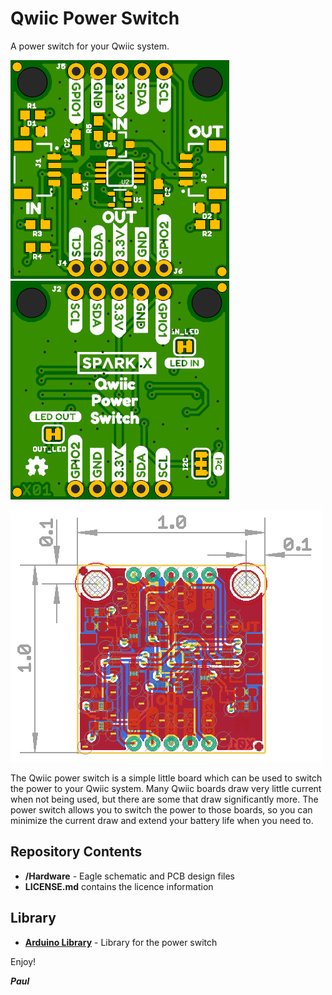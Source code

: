# Qwiic Power Switch

A power switch for your Qwiic system.

![Top](https://github.com/PaulZC/Qwiic_Power_Switch/blob/master/img/Top.PNG)
![Bottom](https://github.com/PaulZC/Qwiic_Power_Switch/blob/master/img/Bottom.PNG)

![Dimensions](https://github.com/PaulZC/Qwiic_Power_Switch/blob/master/img/Dimensions.PNG)

The Qwiic power switch is a simple little board which can be used to switch the power to your Qwiic
system. Many Qwiic boards draw very little current when not being used, but there are some that draw
significantly more. The power switch allows you to switch the power to those boards, so you can minimize the
current draw and extend your battery life when you need to.

## Repository Contents
- **/Hardware** - Eagle schematic and PCB design files
- **LICENSE.md** contains the licence information

## Library

- **[Arduino Library](https://github.com/PaulZC/Qwiic_Power_Switch_Library)** - Library for the power switch

Enjoy!

**_Paul_**
